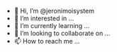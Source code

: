 - 👋 Hi, I’m @jeronimoisystem
- 👀 I’m interested in ...
- 🌱 I’m currently learning ...
- 💞️ I’m looking to collaborate on ...
- 📫 How to reach me ...

<!---
jeronimoisystem/jeronimoisystem is a ✨ special ✨ repository because its `README.md` (this file) appears on your GitHub profile.
You can click the Preview link to take a look at your changes.
--->
